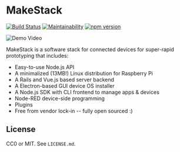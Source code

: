 MakeStack
=========

[![Build Status](https://travis-ci.org/seiyanuta/makestack.svg?branch=master)](https://travis-ci.org/seiyanuta/makestack)
[![Maintainability](https://api.codeclimate.com/v1/badges/16d7d304999e8aa97dd4/maintainability)](https://codeclimate.com/github/seiyanuta/makestack/maintainability)
[![npm version](https://badge.fury.io/js/makestack.svg)](https://badge.fury.io/js/makestack)

![Demo Video](https://makestack.github.io/demo.gif)

MakeStack is a software stack for connected devices for super-rapid prototyping that includes:

- Easy-to-use Node.js API
- A minimalized (13MB!) Linux distribution for Raspberry Pi
- A Rails and Vue.js based server backend
- A Electron-based GUI device OS installer
- A Node.js SDK with CLI frontend to manage apps & devices
- Node-RED device-side programming
- Plugins
- Free from vendor lock-in -- fully open sourced :)

License
-------
CC0 or MIT. See `LICENSE.md`.

